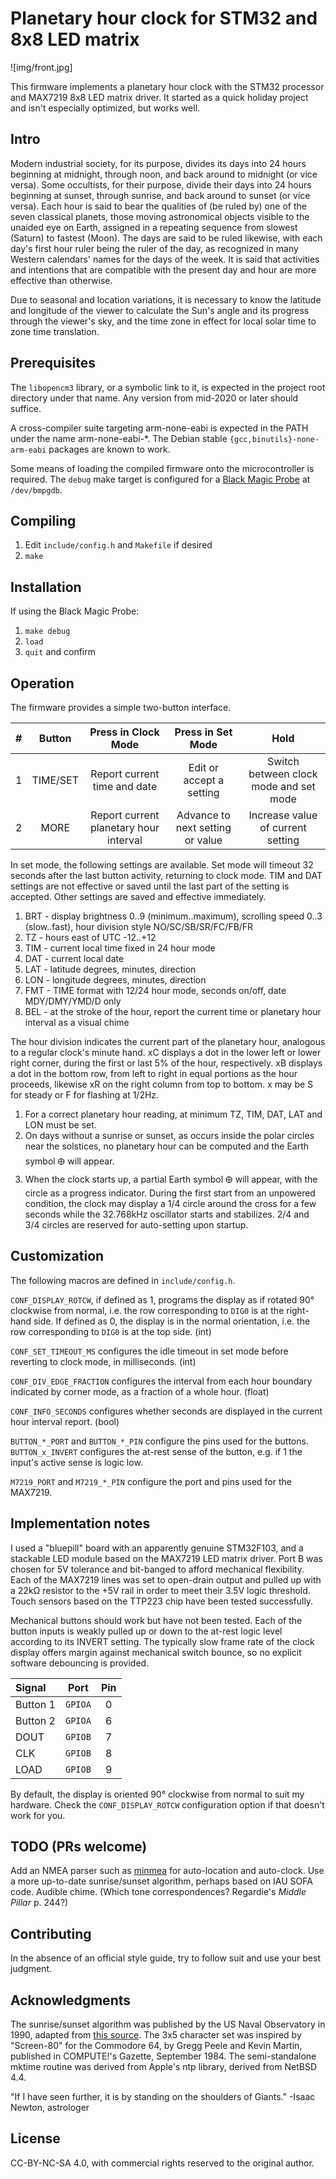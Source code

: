 # Planetary hour clock for STM32 and 8x8 LED matrix

![img/front.jpg]

This firmware implements a planetary hour clock with the STM32 processor and MAX7219 8x8 LED matrix driver. It started as a quick holiday project and isn't especially optimized, but works well.

## Intro

Modern industrial society, for its purpose, divides its days into 24 hours beginning at midnight, through noon, and back around to midnight (or vice versa). Some occultists, for their purpose, divide their days into 24 hours beginning at sunset, through sunrise, and back around to sunset (or vice versa). Each hour is said to bear the qualities of (be ruled by) one of the seven classical planets, those moving astronomical objects visible to the unaided eye on Earth, assigned in a repeating sequence from slowest (Saturn) to fastest (Moon). The days are said to be ruled likewise, with each day's first hour ruler being the ruler of the day, as recognized in many Western calendars' names for the days of the week. It is said that activities and intentions that are compatible with the present day and hour are more effective than otherwise.

Due to seasonal and location variations, it is necessary to know the latitude and longitude of the viewer to calculate the Sun's angle and its progress through the viewer's sky, and the time zone in effect for local solar time to zone time translation.

## Prerequisites

The `libopencm3` library, or a symbolic link to it, is expected in the project root directory under that name. Any version from mid-2020 or later should suffice. 

A cross-compiler suite targeting arm-none-eabi is expected in the PATH under the name arm-none-eabi-\*. The Debian stable `{gcc,binutils}-none-arm-eabi` packages are known to work.

Some means of loading the compiled firmware onto the microcontroller is required. The `debug` make target is configured for a [Black Magic Probe](https://github.com/blacksphere/blackmagic/) at `/dev/bmpgdb`.

## Compiling

1. Edit `include/config.h` and `Makefile` if desired
2. `make`

## Installation

If using the Black Magic Probe:

1. `make debug`
2. `load`
3. `quit` and confirm

## Operation

The firmware provides a simple two-button interface.

| # | Button | Press in Clock Mode | Press in Set Mode | Hold
|---| :----: | :-----------------: | :---------------: | :--:
1|TIME/SET|Report current time and date|Edit or accept a setting|Switch between clock mode and set mode
2|MORE|Report current planetary hour interval|Advance to next setting or value|Increase value of current setting

In set mode, the following settings are available. Set mode will timeout 32 seconds after the last button activity, returning to clock mode. TIM and DAT settings are not effective or saved until the last part of the setting is accepted. Other settings are saved and effective immediately.

1. BRT - display brightness 0..9 (minimum..maximum), scrolling speed 0..3 (slow..fast), hour division style NO/SC/SB/SR/FC/FB/FR
2. TZ - hours east of UTC -12..+12
3. TIM - current local time fixed in 24 hour mode
4. DAT - current local date
5. LAT - latitude degrees, minutes, direction
6. LON - longitude degrees, minutes, direction
7. FMT - TIME format with 12/24 hour mode, seconds on/off, date MDY/DMY/YMD/D only
8. BEL - at the stroke of the hour, report the current time or planetary hour interval as a visual chime

The hour division indicates the current part of the planetary hour, analogous to a regular clock's minute hand. xC displays a dot in the lower left or lower right corner, during the first or last 5% of the hour, respectively. xB displays a dot in the bottom row, from left to right in equal portions as the hour proceeds, likewise xR on the right column from top to bottom. x may be S for steady or F for flashing at 1/2Hz.

1. For a correct planetary hour reading, at minimum TZ, TIM, DAT, LAT and LON must be set.
2. On days without a sunrise or sunset, as occurs inside the polar circles near the solstices, no planetary hour can be computed and the Earth symbol &#x1f728; will appear.
3. When the clock starts up, a partial Earth symbol &#x1f728; will appear, with the circle as a progress indicator. During the first start from an unpowered condition, the clock may display a 1/4 circle around the cross for a few seconds while the 32.768kHz oscillator starts and stabilizes. 2/4 and 3/4 circles are reserved for auto-setting upon startup.

## Customization

The following macros are defined in `include/config.h`.

`CONF_DISPLAY_ROTCW`, if defined as 1, programs the display as if rotated 90° clockwise from normal, i.e. the row corresponding to `DIG0` is at the right-hand side. If defined as 0, the display is in the normal orientation, i.e. the row corresponding to `DIG0` is at the top side. (int)

`CONF_SET_TIMEOUT_MS` configures the idle timeout in set mode before reverting to clock mode, in milliseconds. (int)

`CONF_DIV_EDGE_FRACTION` configures the interval from each hour boundary indicated by corner mode, as a fraction of a whole hour. (float)

`CONF_INFO_SECONDS` configures whether seconds are displayed in the current hour interval report. (bool)

`BUTTON_*_PORT` and `BUTTON_*_PIN` configure the pins used for the buttons. `BUTTON_x_INVERT` configures the at-rest sense of the button, e.g. if 1 the input's active sense is logic low.

`M7219_PORT` and `M7219_*_PIN` configure the port and pins used for the MAX7219.

## Implementation notes

I used a "bluepill" board with an apparently genuine STM32F103, and a stackable LED module based on the MAX7219 LED matrix driver. Port B was chosen for 5V tolerance and bit-banged to afford mechanical flexibility. Each of the MAX7219 lines was set to open-drain output and pulled up with a 22kΩ resistor to the +5V rail in order to meet their 3.5V logic threshold. Touch sensors based on the TTP223 chip have been tested successfully. 

Mechanical buttons should work but have not been tested. Each of the button inputs is weakly pulled up or down to the at-rest logic level according to its INVERT setting. The typically slow frame rate of the clock display offers margin against mechanical switch bounce, so no explicit software debouncing is provided.

Signal | Port | Pin 
:-------|:----:|:---:
Button 1|`GPIOA`|0
Button 2|`GPIOA`|6
DOUT|`GPIOB`|7
CLK|`GPIOB`|8
LOAD|`GPIOB`|9

By default, the display is oriented 90° clockwise from normal to suit my hardware. Check the `CONF_DISPLAY_ROTCW` configuration option if that doesn't work for you.

## TODO (PRs welcome)

Add an NMEA parser such as [minmea](https://github.com/kosma/minmea/) for auto-location and auto-clock.
Use a more up-to-date sunrise/sunset algorithm, perhaps based on IAU SOFA code.
Audible chime. (Which tone correspondences? Regardie's _Middle Pillar_ p. 244?)

## Contributing

In the absence of an official style guide, try to follow suit and use your best judgment.

## Acknowledgments

The sunrise/sunset algorithm was published by the US Naval Observatory in 1990, adapted from [this source](https://www.edwilliams.org/sunrise_sunset_algorithm.htm).
The 3x5 character set was inspired by "Screen-80" for the Commodore 64, by Gregg Peele and Kevin Martin, published in COMPUTE!'s Gazette, September 1984.
The semi-standalone mktime routine was derived from Apple's ntp library, derived from NetBSD 4.4.

"If I have seen further, it is by standing on the shoulders of Giants." -Isaac Newton, astrologer

## License

CC-BY-NC-SA 4.0, with commercial rights reserved to the original author.
